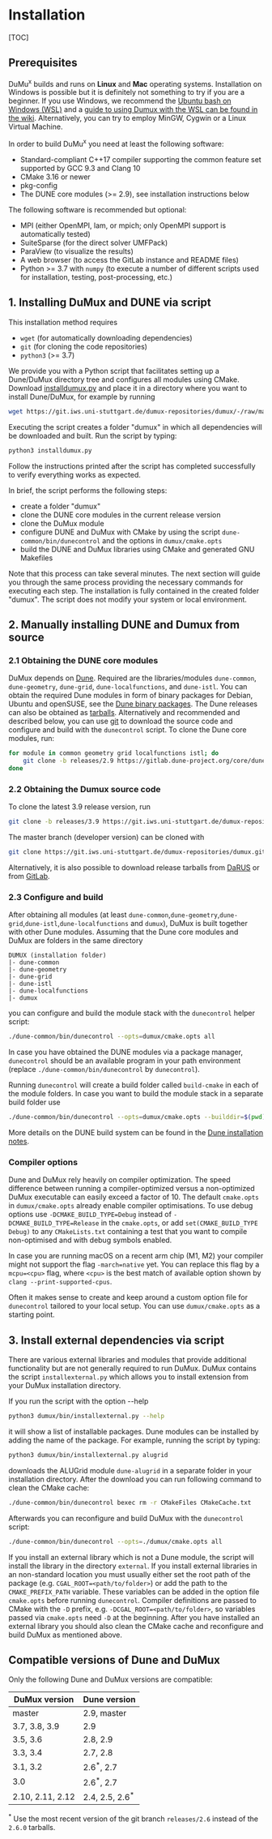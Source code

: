 # Installation

[TOC]

## Prerequisites

DuMu<sup>x</sup> builds and runs on **Linux** and **Mac** operating systems.
Installation on Windows is possible but it is definitely not something to try if you are a beginner.
If you use Windows, we recommend the [Ubuntu bash on Windows (WSL)](https://msdn.microsoft.com/commandline/wsl/)
and a [guide to using Dumux with the WSL can be found in the wiki](https://git.iws.uni-stuttgart.de/dumux-repositories/dumux/-/wikis/Installation-of-DuMux-inside-the-Windows-Subsystem-for-Linux-(WSL)).
Alternatively, you can try to employ MinGW, Cygwin or a Linux Virtual Machine.

In order to build DuMu<sup>x</sup> you need at least the following software:

* Standard-compliant C++17 compiler supporting the common feature set supported by GCC 9.3 and Clang 10
* CMake 3.16 or newer
* pkg-config
* The DUNE core modules (>= 2.9), see installation instructions below

The following software is recommended but optional:

* MPI (either OpenMPI, lam, or mpich; only OpenMPI support is automatically tested)
* SuiteSparse (for the direct solver UMFPack)
* ParaView (to visualize the results)
* A web browser (to access the GitLab instance and README files)
* Python >= 3.7 with `numpy` (to execute a number of different scripts used for installation, testing, post-processing, etc.)


## 1. Installing DuMux and DUNE via script

This installation method requires

* `wget` (for automatically downloading dependencies)
* `git` (for cloning the code repositories)
* `python3` (>= 3.7)

We provide you with a Python script that facilitates setting up a Dune/DuMux directory
tree and configures all modules using CMake. Download [installdumux.py](https://git.iws.uni-stuttgart.de/dumux-repositories/dumux/blob/master/bin/installdumux.py) and place it in a directory where you want to install Dune/DuMux, for example by running

```bash
wget https://git.iws.uni-stuttgart.de/dumux-repositories/dumux/-/raw/master/bin/installdumux.py
```

Executing the script creates a folder "dumux" in which all dependencies will be downloaded and built.
Run the script by typing:

```bash
python3 installdumux.py
```

Follow the instructions printed after the script has completed successfully to verify everything works as expected.

In brief, the script performs the following steps:

* create a folder "dumux"
* clone the DUNE core modules in the current release version
* clone the DuMux module
* configure DUNE and DuMux with CMake by using the script `dune-common/bin/dunecontrol` and the options in `dumux/cmake.opts`
* build the DUNE and DuMux libraries using CMake and generated GNU Makefiles

Note that this process can take several minutes. The next section will guide
you through the same process providing the necessary commands for executing each step.
The installation is fully contained in the created folder "dumux".
The script does not modify your system or local environment.

## 2. Manually installing DUNE and Dumux from source

### 2.1 Obtaining the DUNE core modules

DuMux depends on [Dune](https://dune-project.org/).
Required are the libraries/modules `dune-common`, `dune-geometry`,
`dune-grid`, `dune-localfunctions`, and `dune-istl`.
You can obtain the required Dune modules in form of binary packages
for Debian, Ubuntu and openSUSE, see the [Dune binary packages](http://www.dune-project.org/binary/).
The Dune releases can also be obtained as [tarballs](https://www.dune-project.org/releases/).
Alternatively and recommended and described below, you can use [git](https://www.dune-project.org/dev/downloadgit/)
to download the source code and configure and build with the `dunecontrol` script.
To clone the Dune core modules, run:

```bash
for module in common geometry grid localfunctions istl; do
    git clone -b releases/2.9 https://gitlab.dune-project.org/core/dune-$module.git
done
```

### 2.2 Obtaining the Dumux source code

To clone the latest 3.9 release version, run

```bash
git clone -b releases/3.9 https://git.iws.uni-stuttgart.de/dumux-repositories/dumux.git
```

The master branch (developer version) can be cloned with

```bash
git clone https://git.iws.uni-stuttgart.de/dumux-repositories/dumux.git
```

Alternatively, it is also possible to download release tarballs
from [DaRUS](https://doi.org/10.18419/darus-3788) or
from [GitLab](https://git.iws.uni-stuttgart.de/dumux-repositories/dumux/-/releases).

### 2.3 Configure and build

After obtaining all modules (at least `dune-common`,`dune-geometry`,`dune-grid`,`dune-istl`,`dune-localfunctions` and `dumux`),
DuMux is built together with other Dune modules. Assuming that the Dune core modules and DuMux are folders in the same directory

    DUMUX (installation folder)
    |- dune-common
    |- dune-geometry
    |- dune-grid
    |- dune-istl
    |- dune-localfunctions
    |- dumux

you can configure and build the module stack with the `dunecontrol` helper script:

```bash
./dune-common/bin/dunecontrol --opts=dumux/cmake.opts all
```

In case you have obtained the DUNE modules via a package manager,
`dunecontrol` should be an available program in your path environment
(replace `./dune-common/bin/dunecontrol` by `dunecontrol`).

Running `dunecontrol` will create a build folder called
`build-cmake` in each of the module folders.
In case you want to build the module stack in a separate build folder use

```bash
./dune-common/bin/dunecontrol --opts=dumux/cmake.opts --builddir=$(pwd)/build all
```

More details on the DUNE build system can be found in the [Dune installation notes](http://www.dune-project.org/doc/installation/).

### Compiler options

Dune and DuMux rely heavily on compiler optimization.
The speed difference between running a compiler-optimized versus a non-optimized DuMux executable can easily exceed a factor of $10$.
The default `cmake.opts` in `dumux/cmake.opts` already enable compiler optimisations.
To use debug options use `-DCMAKE_BUILD_TYPE=Debug` instead of `-DCMAKE_BUILD_TYPE=Release` in the `cmake.opts`, or
add `set(CMAKE_BUILD_TYPE Debug)` to any `CMakeLists.txt` containing a test that you want
to compile non-optimised and with debug symbols enabled.

In case you are running macOS on a recent arm chip (M1, M2) your compiler might not support the flag `-march=native` yet.
You can replace this flag by a `mcpu=<cpu>` flag, where `<cpu>` is the best match of available option shown by
`clang --print-supported-cpus`.

Often it makes sense to create and keep around a custom option file for `dunecontrol` tailored
to your local setup. You can use `dumux/cmake.opts` as a starting point.

## 3. Install external dependencies via script

There are various external libraries and modules that provide additional functionality but are
not generally required to run DuMux.
DuMux contains the script `installexternal.py` which allows you to install extension from your DuMux installation directory.

If you run the script with the option \-\-help

```bash
python3 dumux/bin/installexternal.py --help
```

it will show a list of installable packages. Dune modules can be installed by adding the name of the package.
For example, running the script by typing:

```bash
python3 dumux/bin/installexternal.py alugrid
```

downloads the ALUGrid module `dune-alugrid` in a separate folder in your installation directory. After the download
you can run following command to clean the CMake cache:

```bash
./dune-common/bin/dunecontrol bexec rm -r CMakeFiles CMakeCache.txt
```

Afterwards you can reconfigure and build DuMux with the `dunecontrol` script:

```bash
./dune-common/bin/dunecontrol --opts=./dumux/cmake.opts all
```

If you install an external library which is not a Dune module, the script will
install the library in the directory `external`. If you install external libraries in an non-standard location you
must usually either set the root path of the package (e.g. `CGAL_ROOT=<path/to/folder>`) or add the path to the `CMAKE_PREFIX_PATH`
variable. These variables can be added in the option file `cmake.opts` before running `dunecontrol`. Compiler definitions are
passed to CMake with the `-D` prefix, e.g. `-DCGAL_ROOT=<path/to/folder>`, so variables passed via `cmake.opts` need `-D` at the beginning.
After you have installed an external library you should also clean the CMake cache and
reconfigure and build DuMux as mentioned above.


## Compatible versions of Dune and DuMux

Only the following Dune and DuMux versions are compatible:

| DuMux version     | Dune version              |
|-------------------|---------------------------|
| master            | 2.9, master               |
| 3.7, 3.8,  3.9    | 2.9                       |
| 3.5, 3.6          | 2.8, 2.9                  |
| 3.3, 3.4          | 2.7, 2.8                  |
| 3.1, 3.2          | 2.6<sup>*</sup>, 2.7      |
| 3.0               | 2.6<sup>*</sup>, 2.7      |
| 2.10, 2.11, 2.12  | 2.4, 2.5, 2.6<sup>*</sup> |

<sup>*</sup> Use the most recent version of the git branch `releases/2.6` instead of the `2.6.0` tarballs.
